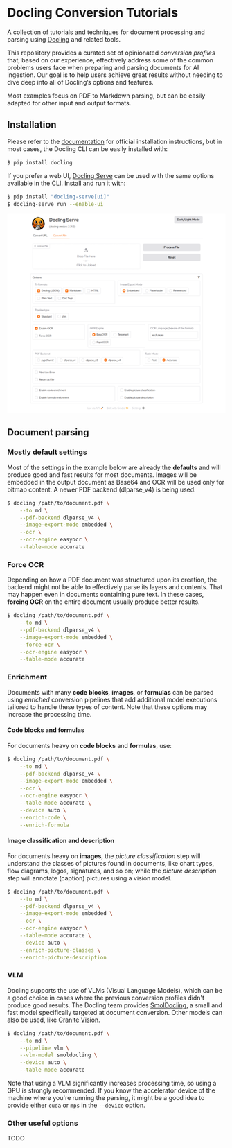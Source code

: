 # Docling Conversion Tutorials

A collection of tutorials and techniques for document processing and parsing using [Docling](https://docling-project.github.io/docling/) and related tools.

This repository provides a curated set of opinionated _conversion profiles_ that, based on our experience, effectively address some of the common problems users face when preparing and parsing documents for AI ingestion. Our goal is to help users achieve great results without needing to dive deep into all of Docling’s options and features.

Most examples focus on PDF to Markdown parsing, but can be easily adapted for other input and output formats.

## Installation

Please refer to the [documentation](https://docling-project.github.io/docling/installation/) for official installation instructions, but in most cases, the Docling CLI can be easily installed with:

```bash
$ pip install docling
```

If you prefer a web UI, [Docling Serve](https://github.com/docling-project/docling-serve) can be used with the same options available in the CLI. Install and run it with:

```bash
$ pip install "docling-serve[ui]"
$ docling-serve run --enable-ui
```

![Docling Serve UI](docling-serve-ui.png)

## Document parsing

### Mostly default settings

Most of the settings in the example below are already the **defaults** and will produce good and fast results for most documents. Images will be embedded in the output document as Base64 and OCR will be used only for bitmap content. A newer PDF backend (dlparse_v4) is being used.

```bash
$ docling /path/to/document.pdf \
    --to md \
    --pdf-backend dlparse_v4 \
    --image-export-mode embedded \
    --ocr \
    --ocr-engine easyocr \
    --table-mode accurate
```

### Force OCR

Depending on how a PDF document was structured upon its creation, the backend might not be able to effectively parse its layers and contents. That may happen even in documents containing pure text. In these cases, **forcing OCR** on the entire document usually produce better results.

```bash
$ docling /path/to/document.pdf \
    --to md \
    --pdf-backend dlparse_v4 \
    --image-export-mode embedded \
    --force-ocr \
    --ocr-engine easyocr \
    --table-mode accurate
```

### Enrichment

Documents with many **code blocks**, **images**, or **formulas** can be parsed using _enriched_ conversion pipelines that add additional model executions tailored to handle these types of content. Note that these options may increase the processing time.

#### Code blocks and formulas

For documents heavy on **code blocks** and **formulas**, use:

```bash
$ docling /path/to/document.pdf \
    --to md \
    --pdf-backend dlparse_v4 \
    --image-export-mode embedded \
    --ocr \
    --ocr-engine easyocr \
    --table-mode accurate \
    --device auto \
    --enrich-code \
    --enrich-formula
```

#### Image classification and description

For documents heavy on **images**, the _picture classification_ step will understand the classes of pictures found in documents, like chart types, flow diagrams, logos, signatures, and so on; while the _picture description_ step will annotate (caption) pictures using a vision model.

```bash
$ docling /path/to/document.pdf \
    --to md \
    --pdf-backend dlparse_v4 \
    --image-export-mode embedded \
    --ocr \
    --ocr-engine easyocr \
    --table-mode accurate \
    --device auto \
    --enrich-picture-classes \
    --enrich-picture-description
```

### VLM

Docling supports the use of VLMs (Visual Language Models), which can be a good choice in cases where the previous conversion profiles didn't produce good results. The Docling team provides [SmolDocling](https://huggingface.co/ds4sd/SmolDocling-256M-preview), a small and fast model specifically targeted at document conversion. Other models can also be used, like [Granite Vision](https://huggingface.co/ibm-granite/granite-vision-3.1-2b-preview).

```bash
$ docling /path/to/document.pdf \
    --to md \
    --pipeline vlm \
    --vlm-model smoldocling \
    --device auto \
    --table-mode accurate
```

Note that using a VLM significantly increases processing time, so using a GPU is strongly recommended. If you know the accelerator device of the machine where you're running the parsing, it might be a good idea to provide either `cuda` or `mps` in the `--device` option.

### Other useful options

TODO